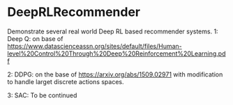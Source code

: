 # DeepRLRecommender

Demonstrate several real world Deep RL based recommender systems. 
  1: Deep Q: on base of https://www.datascienceassn.org/sites/default/files/Human-level%20Control%20Through%20Deep%20Reinforcement%20Learning.pdf
  
  2: DDPG: on the base of https://arxiv.org/abs/1509.02971 with modification to handle larget discrete actions spaces. 
  
  3: SAC: To be continued
